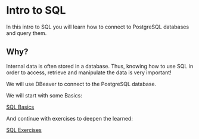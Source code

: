 # Intro to SQL

In this intro to SQL you will learn how to connect to PostgreSQL databases and query them.

## Why?
Internal data is often stored in a database. Thus, knowing how to use SQL in order to access, retrieve and manipulate the data is very important!

We will use DBeaver to connect to the PostgreSQL database.

We will start with some Basics:

[SQL Basics](SQL_Basics/SQL_Exercise.md)

And continue with exercises to deepen the learned:

[SQL Exercises](SQL_Exercise/Exercise.md)
